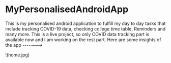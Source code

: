 # MyPersonalisedAndroidApp

This is my personalised android application to fulfill my day to day tasks that include tracking COVID-19 data, checking college time table, Reminders and many more.
This is a live project, so only COVID data tracking part is available now and i am working on the rest part.
Here are some insights of the app ------->

!(home.jpg)
